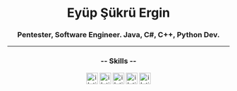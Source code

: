 <h1 align="center">Eyüp Şükrü Ergin</h1>
<h3 align="center">Pentester, Software Engineer. Java, C#, C++, Python Dev.</h3>

---

<h3 align="center">-- Skills --</h3>
<div align="center">
  <a target="_blank" href="https://tr.linkedin.com/in/keyiflerolsun"> <img alt="iletisim | Linkedin"  width="26px" src="https://www.flaticon.com/svg/static/icons/svg/1384/1384014.svg"></a>
  <a target="_blank" href="https://www.t.me/keyiflerolsun">           <img  alt="iletisim | Telegram" width="26px" src="https://www.flaticon.com/svg/static/icons/svg/2111/2111708.svg"></a>
  <a target="_blank" href="https://instagram.com/keyiflerolsun">      <img alt="iletisim | Instagram" width="26px" src="https://www.flaticon.com/svg/static/icons/svg/1384/1384015.svg"></a>
  <a target="_blank" href="https://youtube.com/keyiflerolsun">        <img  alt="iletisim | YouTube"  width="26px" src="https://www.flaticon.com/svg/static/icons/svg/1384/1384012.svg"></a>
  <a target="_blank" href="https://www.facebook.com/keyiflerolsun">   <img  alt="iletisim | Facebook" width="26px" src="https://cdn.jsdelivr.net/npm/simple-icons@v3/icons/facebook.svg"></a>
</div>




